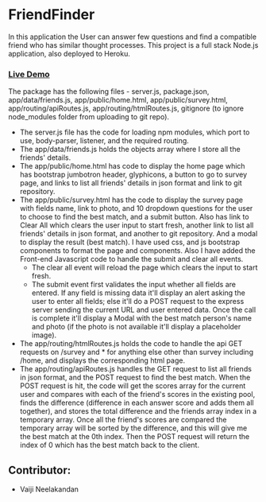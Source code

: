 # FriendFinder

In this application the User can answer few questions and find a compatible friend who has similar thought processes. This project is a full stack Node.js application, also deployed to Heroku. 

### [Live Demo](https://friendfinder-nodejs-apirouter.herokuapp.com/)

The package has the following files - server.js, package.json, app/data/friends.js, app/public/home.html, app/public/survey.html, app/routing/apiRoutes.js, app/routing/htmlRoutes.js, gitignore (to ignore node_modules folder from uploading to git repo). 

* The server.js file has the code for loading npm modules, which port to use, body-parser, listener, and the required routing. 
* The app/data/friends.js holds the objects array where I store all the friends' details. 
* The app/public/home.html has code to display the home page which has bootstrap jumbotron header, glyphicons, a button to go to survey page, and links to list all friends' details in json format and link to git repository.
* The app/public/survey.html has the code to display the survey page with fields name, link to photo, and 10 dropdown questions for the user to choose to find the best match, and a submit button. Also has link to Clear All which clears the user input to start fresh, another link to list all friends' details in json format, and another to git repository. And a modal to display the result (best match). I have used css, and js bootstrap components to format the page and components. Also I have added the Front-end Javascript code to handle the submit and clear all events.
  * The clear all event will reload the page which clears the input to start fresh.
  * The submit event first validates the input whether all fields are entered. If any field is missing data it'll display an alert asking the user to enter all fields; else it'll do a POST request to the express server sending the current URL and user entered data. Once the call is complete it'll display a Modal with the best match person's name and photo (if the photo is not available it'll display a placeholder image).
* The app/routing/htmlRoutes.js holds the code to handle the api GET requests on /survey and * for anything else other than survey including /home, and displays the corresponding html page.
* The app/routing/apiRoutes.js handles the GET request to list all friends in json format, and the POST request to find the best match. When the POST request is hit, the code will get the scores array for the current user and compares with each of the friend's scores in the existing pool, finds the difference (difference in each answer score and adds them all together), and stores the total difference and the friends array index in a temporary array. Once all the friend's scores are compared the temporary array will be sorted by the difference, and this will give me the best match at the 0th index. Then the POST request will return the index of 0 which has the best match back to the client.

## Contributor:
* Vaiji Neelakandan
